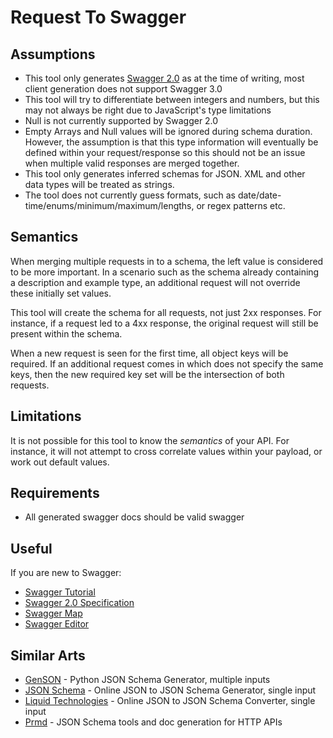 # Request To Swagger

## Assumptions

* This tool only generates [Swagger 2.0](https://github.com/OAI/OpenAPI-Specification/blob/8b85bfe60d5822871dff5904252e859625af6007/versions/2.0.md#openapi-specification)
as at the time of writing, most client generation does not support Swagger 3.0
* This tool will try to differentiate between integers and numbers,
but this may not always be right due to JavaScript's type limitations
* Null is not currently supported by Swagger 2.0
* Empty Arrays and Null values will be ignored during schema duration. However, the assumption is that this 
type information will eventually be defined within your request/response so this should not be an issue when
multiple valid responses are merged together.
* This tool only generates inferred schemas for JSON. XML and other data types will be treated as strings.
* The tool does not currently guess formats, such as date/date-time/enums/minimum/maximum/lengths, or regex patterns etc.

## Semantics

When merging multiple requests in to a schema, the left value is considered to be more important.
In a scenario such as the schema already containing a description and example type, an additional
request will not override these initially set values.

This tool will create the schema for all requests, not just 2xx responses.
For instance, if a request led to a 4xx response, the original request will still be present
within the schema.

When a new request is seen for the first time, all object keys will be required. If an additional
request comes in which does not specify the same keys, then the new required key set will be the
intersection of both requests.

## Limitations

It is not possible for this tool to know the _semantics_ of your API. For instance,
it will not attempt to cross correlate values within your payload, or work out default values.

## Requirements

* All generated swagger docs should be valid swagger

## Useful

If you are new to Swagger:

* [Swagger Tutorial](https://apihandyman.io/writing-openapi-swagger-specification-tutorial-part-1-introduction/)
* [Swagger 2.0 Specification](https://github.com/OAI/OpenAPI-Specification/blob/8b85bfe60d5822871dff5904252e859625af6007/versions/2.0.md)
* [Swagger Map](https://openapi-map.apihandyman.io/)
* [Swagger Editor](https://editor.swagger.io/)

## Similar Arts

* [GenSON](https://github.com/wolverdude/GenSON) - Python JSON Schema Generator, multiple inputs
* [JSON Schema](https://jsonschema.net/) - Online JSON to JSON Schema Generator, single input
* [Liquid Technologies](https://www.liquid-technologies.com/online-json-to-schema-converter) - Online JSON to JSON Schema Converter, single input
* [Prmd](https://github.com/interagent/prmd) - JSON Schema tools and doc generation for HTTP APIs

